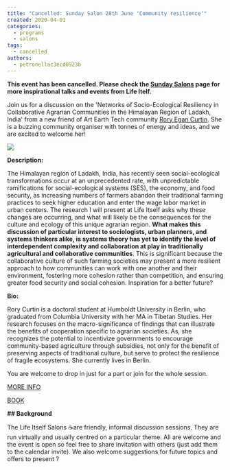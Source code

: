 ```yaml
---
title: "Cancelled: Sunday Salon 28th June 'Community resilience'"
created: 2020-04-01
categories: 
  - programs
  - salons
tags: 
  - cancelled
authors: 
  - petronellac3ecd0923b
---
```


**This event has been cancelled. Please check the [Sunday Salons](https://lifeitself.org/2020/05/18/sunday-salons/) page for more inspirational talks and events from Life Itelf.**

Join us for a discussion on the 'Networks of Socio-Ecological Resiliency in Collaborative Agrarian Communities in the Himalayan Region of Ladakh, India' from a new friend of Art Earth Tech community [Rory Egan Curtin](https://www.google.com/url?q=http://circlepermaculture.com/teachers/&sa=D&ust=1586159173350000&usg=AOvVaw10msEYANGobM-reWYf5Thw). She is a buzzing community organiser with tonnes of energy and ideas, and we are excited to welcome her! 

![](/assets/images/screenshot-2020-04-01-at-12.55.19.png)

**Description:**

The Himalayan region of Ladakh, India, has recently seen social-ecological transformations occur at an unprecedented rate, with unpredictable ramifications for social-ecological systems (SES), the economy, and food security, as increasing numbers of farmers abandon their traditional farming practices to seek higher education and enter the wage labor market in urban centers. The research I will present at Life Itself asks why these changes are occurring, and what will likely be the consequences for the culture and ecology of this unique agrarian region. **What makes this discussion of particular interest to sociologists, urban planners, and systems thinkers alike, is systems theory has yet to identify the level of interdependent complexity and collaboration at play in traditionally agricultural and collaborative communities**. This is significant because the collaborative culture of such farming societies may present a more resilient approach to how communities can work with one another and their environment, fostering more cohesion rather than competition, and ensuring greater food security and social cohesion. Inspiration for a better future?

**Bio:** 

Rory Curtin is a doctoral student at Humboldt University in Berlin, who graduated from Columbia University with her MA in Tibetan Studies. Her research focuses on the macro-significance of findings that can illustrate the benefits of cooperation specific to agrarian societies. As, she recognizes the potential to incentivize governments to encourage community-based agriculture through subsidies, not only for the benefit of preserving aspects of traditional culture, but serve to protect the resilience of fragile ecosystems. She currently lives in Berlin. 

You are welcome to drop in just for a part or join for the whole session. 

[MORE INFO](https://lifeitself.org/2020/05/18/sunday-salons/)

[BOOK](https://ti.to/art-earth-tech/online-calls)

**\## Background**

The Life Itself Salons ☕are friendly, informal discussion sessions. They are run virtually and usually centred on a particular theme. All are welcome and the event is open so feel free to share invitation with others (just add them to the calendar invite). We also welcome suggestions for future topics and offers to present ?

